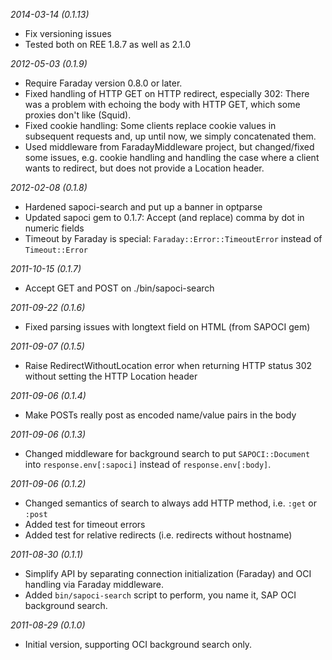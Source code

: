 *2014-03-14 (0.1.13)*

* Fix versioning issues
* Tested both on REE 1.8.7 as well as 2.1.0


*2012-05-03 (0.1.9)*

* Require Faraday version 0.8.0 or later.
* Fixed handling of HTTP GET on HTTP redirect, especially 302:
  There was a problem with echoing the body with HTTP GET, which
  some proxies don't like (Squid).
* Fixed cookie handling: Some clients replace cookie values in
  subsequent requests and, up until now, we simply concatenated
  them.
* Used middleware from FaradayMiddleware project, but changed/fixed
  some issues, e.g. cookie handling and handling the case where
  a client wants to redirect, but does not provide a Location header.


*2012-02-08 (0.1.8)*

* Hardened sapoci-search and put up a banner in optparse
* Updated sapoci gem to 0.1.7: Accept (and replace) comma by dot in
  numeric fields
* Timeout by Faraday is special: `Faraday::Error::TimeoutError`
  instead of `Timeout::Error`

*2011-10-15 (0.1.7)*

* Accept GET and POST on ./bin/sapoci-search

*2011-09-22 (0.1.6)*

* Fixed parsing issues with longtext field on HTML (from SAPOCI gem)

*2011-09-07 (0.1.5)*

* Raise RedirectWithoutLocation error when returning
  HTTP status 302 without setting the HTTP Location header

*2011-09-06 (0.1.4)*

* Make POSTs really post as encoded name/value pairs in the body

*2011-09-06 (0.1.3)*

* Changed middleware for background search to put
  `SAPOCI::Document` into `response.env[:sapoci]`
  instead of `response.env[:body]`.

*2011-09-06 (0.1.2)*

* Changed semantics of search to always add HTTP method,
  i.e. `:get` or `:post`
* Added test for timeout errors
* Added test for relative redirects (i.e. redirects without hostname)


*2011-08-30 (0.1.1)*

* Simplify API by separating connection initialization (Faraday) and OCI
  handling via Faraday middleware.
* Added `bin/sapoci-search` script to perform, you name it, SAP OCI
  background search.

*2011-08-29 (0.1.0)*

* Initial version, supporting OCI background search only.
